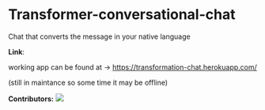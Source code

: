 # Transformer-conversational-chat
Chat that converts the message in your native language

**Link**:

working app can be found at -> https://transformation-chat.herokuapp.com/

(still in maintance so some time it may be offline)

**Contributors:** <!-- Generate contributors list using this link - https://contributors-img.web.app/preview -->
<a href="https://github.com/krunal-ctrl/Transformer-conversational-chat/graphs/contributors">
  <img src="https://contributors-img.web.app/image?repo=krunal-ctrl/Transformer-conversational-chat" />
</a>
